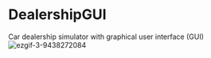# DealershipGUI
Car dealership simulator with graphical user interface (GUI)
![ezgif-3-9438272084](https://user-images.githubusercontent.com/98013328/150657577-24d2764d-bc97-4229-8670-822144b6a396.gif)
